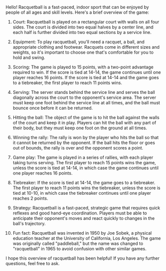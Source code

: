Hello! Racquetball is a fast-paced, indoor sport that can be enjoyed by people of all ages and skill levels. Here's a brief overview of the game:

1. Court: Racquetball is played on a rectangular court with walls on all four sides. The court is divided into two equal halves by a center line, and each half is further divided into two equal sections by a service line.

2. Equipment: To play racquetball, you'll need a racquet, a ball, and appropriate clothing and footwear. Racquets come in different sizes and weights, so it's important to choose one that's comfortable for you to hold and swing.

3. Scoring: The game is played to 15 points, with a two-point advantage required to win. If the score is tied at 14-14, the game continues until one player reaches 16 points. If the score is tied at 14-14 and the game goes to a tiebreaker, the first player to reach 11 points wins.

4. Serving: The server stands behind the service line and serves the ball diagonally across the court to the opponent's service area. The server must keep one foot behind the service line at all times, and the ball must bounce once before it can be returned.

5. Hitting the ball: The object of the game is to hit the ball against the walls of the court and keep it in play. Players can hit the ball with any part of their body, but they must keep one foot on the ground at all times.

6. Winning the rally: The rally is won by the player who hits the ball so that it cannot be returned by the opponent. If the ball hits the floor or goes out of bounds, the rally is over and the opponent scores a point.

7. Game play: The game is played in a series of rallies, with each player taking turns serving. The first player to reach 15 points wins the game, unless the score is tied at 14-14, in which case the game continues until one player reaches 16 points.

8. Tiebreaker: If the score is tied at 14-14, the game goes to a tiebreaker. The first player to reach 11 points wins the tiebreaker, unless the score is tied at 10-10, in which case the tiebreaker continues until one player reaches 2 points.

9. Strategy: Racquetball is a fast-paced, strategic game that requires quick reflexes and good hand-eye coordination. Players must be able to anticipate their opponent's moves and react quickly to changes in the ball's trajectory.

10. Fun fact: Racquetball was invented in 1950 by Joe Sobek, a physical education teacher at the University of California, Los Angeles. The game was originally called "paddleball," but the name was changed to "racquetball" in 1965 to avoid confusion with other similar games.

I hope this overview of racquetball has been helpful! If you have any further questions, feel free to ask.